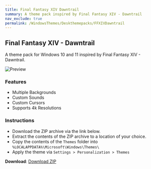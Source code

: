 ```yaml
---
title: Final Fantasy XIV Dawntrail
summary: A theme pack inspired by Final Fantasy XIV - Dawntrail
nav_exclude: true
permalink: /WindowsThemes/Deskthemepacks/FFXIVDawntrail
---
```


## Final Fantasy XIV - Dawntrail

A theme pack for Windows 10 and 11 inspired by Final Fantasy XIV - Dawntrail.

![Preview](https://gitlab.com/the-back-room/deskthemepacks/sfw/ffxiv-dawntrail/-/raw/main/Extras/Preview.bmp)

### Features

- Multiple Backgrounds
- Custom Sounds
- Custom Cursors
- Supports 4k Resolutions

### Instructions

- Download the ZIP archive via the link below.
- Extract the contents of the ZIP archive to a location of your choice.
- Copy the contents of the `Themes` folder into `%LOCALAPPDATA%\Microsoft\Windows\Themes\`
- Apply the theme via `Settings > Personalization > Themes`

**Download**: [Download ZIP](https://gitlab.com/the-back-room/deskthemepacks/sfw/ffxiv-dawntrail/-/archive/main/ffxiv-dawntrail-main.zip)